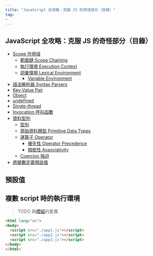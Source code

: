 ```yaml
---
title: "JavaScript 全攻略：克服 JS 的奇怪部分（目錄）"
tag: 
- 
---
```


##  JavaScript 全攻略：克服 JS 的奇怪部分（目錄）

- [Scope 作用域](Scope%20作用域.md)
	- [範圍鏈 Scope Chaining](範圍鏈%20Scope%20Chaining.md)
	- [執行環境 Execution Context](執行環境%20Execution%20Context.md)
	- [詞彙環境 Lexical Environment](詞彙環境%20Lexical%20Environment.md)
		- [Variable Environment](Variable%20Environment.md)
- [語法解析器 Syntax Parsers](語法解析器%20Syntax%20Parsers.md)
- [Key-Value Pair](Key-Value%20Pair.md)
- [Object](Object.md)
- [undefined](undefined.md)
- [Single-thread](Single-thread.md)
- [Invocation 呼叫函數](Invocation%20呼叫函數.md)
- [資料型別](資料型別.md)
	- [型別](型別.md)
	- [原始資料類型 Primitive Data Types](原始資料類型%20Primitive%20Data%20Types.md)
	- [運算子 Operator](運算子%20Operator.md)
		- [優先性 Operator Precedence](優先性%20Operator%20Precedence.md)
		- [相依性 Associativity](相依性%20Associativity.md)
	- [Coercion 強迫](Coercion%20強迫.md)
- [將變數定義預設值](將變數定義預設值.md)

## 預設值
## 複數 script 時的執行環境
>TODO 與[模組](模組.md)的差異

```html
<html lang="en">
<body>
  <script src="./app1.js"></script>
  <script src="./app2.js"></script>
  <script src="./app3.js"></script>
</body>
</html>
```